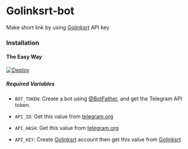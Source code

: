 # Golinksrt-bot
Make short link by using [Golinksrt](https://golinksrt.xyz/) API key
### Installation

#### The Easy Way

[![Deploy](https://www.herokucdn.com/deploy/button.svg)](https://heroku.com/deploy)

##### Required Variables

* `BOT_TOKEN`: Create a bot using [@BotFather](https://telegram.dog/BotFather), and get the Telegram API token.

* `API_ID`: Get this value from [telegram.org](https://my.telegram.org/apps)
* `API_HASH`: Get this value from [telegram.org](https://my.telegram.org/apps)
* `API_KEY`: Create [Golinksrt](https://golinksrt.xyz/) account then get this value from [Golinksrt](https://golinksrt.xyz/member/tools/api)
